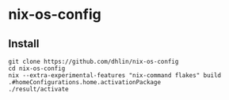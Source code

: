 # nix-os-config

## Install
```
git clone https://github.com/dhlin/nix-os-config
cd nix-os-config
nix --extra-experimental-features "nix-command flakes" build .#homeConfigurations.home.activationPackage
./result/activate
```
